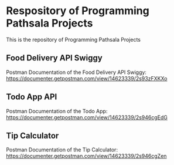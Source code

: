 # Respository of Programming Pathsala Projects

This is the repository of Programming Pathsala Projects

## Food Delivery API Swiggy

Postman Documentation of the Food Delivery API Swiggy: https://documenter.getpostman.com/view/14623339/2s93zFXKXo

## Todo App API

Postman Documentation of the Todo App: https://documenter.getpostman.com/view/14623339/2s946cgEdG

## Tip Calculator

Postman Documentation of the Tip Calculator: https://documenter.getpostman.com/view/14623339/2s946cgZen


